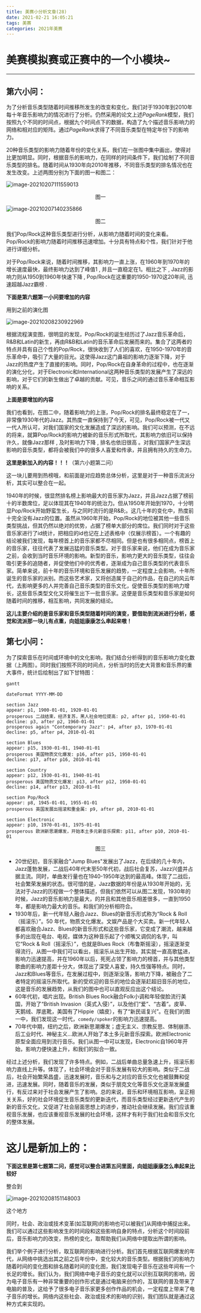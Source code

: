 ```yaml
---
title: 美赛小分析文章(28)
date: 2021-02-21 16:05:21
tags: 美赛
categories: 2021年美赛
---
```




# 美赛模拟赛或正赛中的一个小模块~

---



<!--more-->

## 第六小问：

为了分析音乐类型随着时间推移所发生的改变和变化，我们对于1930年到2010年每十年音乐影响力的情况进行了分析。仍然采用的论文上述$PageRank$模型，我们按照九个不同的时间点，根据九个时间点下的数据，构造了九个描述音乐影响力的网络和相对应的矩阵。通过$PageRank$求得了不同音乐类型在特定年份下的影响力。



20种音乐类型的影响力随着年份的变化关系，我们在一张图中集中画出，使得对比更加明显。同时，根据音乐的影响力，在同样的时间条件下，我们绘制了不同音乐类型的排名。随着时间从1930年向2010年推移，不同音乐类型的排名情况也在发生改变。上述两图分别为下面的图一和图二：

![image-20210207111559013](https://i.loli.net/2021/02/07/9pRiHKjSMOUTAvk.png)

<center>图一</center>


![image-20210207140235866](https://i.loli.net/2021/02/07/atoy7QgxMKNrOLT.png)

<center>图二</center>

我们Pop/Rock这种音乐类型进行分析，从影响力随着时间的变化来看。Pop/Rock的影响力随着时间推移迅速增加。十分具有特点和个性，我们针对于他进行详细分析。

对于Pop/Rock来说，随着时间推移，其影响力一直上涨，在1960年到1970年的增长速度最快，最终影响力达到了峰值1 , 并且一直稳定在1。相比之下 ,  Jazz的影响力则从1950到1960年快速下降 , Pop/Rock在这重要的1950-1970这20年间, 迅速超越Jazz霸榜  . 





























**下面是第六题第一小问要增加的内容**

用到之前的演化图

![image-20210208230922969](https://i.loli.net/2021/02/08/R7kmFD6YTlVeO3H.png)



根据流程演变图，很明显的发现，Pop/Rock的诞生经历过了Jazz音乐革命后，R&B和Latin的新生，再由R&B和Latin的音乐革命后发展而来的。集合了这两者的特点并具有自己个性的Pop/Rock，很快收到了人们的喜欢，在1950-1970年的音乐革命中，吸引了大量的目光。这使得Jazz这门鼻祖的影响力逐渐下降，对于Jazz的热度产生了直接的影响。同时，Pop/Rock在自身革命的过程中，也在逐渐的演化分化，对于Electronic和International这两种音乐类型的发展产生了深远的影响，对于它们的新生做出了卓越的贡献。可见，音乐之间的通过音乐革命相互影响的关系。

**上面是要增加的内容**

















































我们也看到，在图二中，随着影响力的上涨，Pop/Rock的排名最终稳定在了一，非常像1930年代的Jazz。其热度一直保持到了今天，可见，Pop/Rock被一代又一代人所认可，对我们国家的文化发展造成了深远的影响。我们可以预测，在不远的将来，就算Pop/Rock的影响力被新的音乐形式所取代，其影响力依旧可以保持许久，就像Jazz那样 , 及时影响力下降 , 排名也依旧很高 。对我们国家产生深远影响的音乐类型，都将会被我们中的很多人喜爱和传承，并且拥有持久的生命力。



**这里是新加入的内容！！！**（第六小题第二问）

这一块儿要用到热榜哦，和前面是对应趋势总体分析，这里是对于一种音乐流派分析，其实可以整合在一起。



1940年的时候，很显然排名榜上影响最大的音乐家为Jazz，并且Jazz占据了榜前十的半数席位，足以体现其在1940年的统治力。但从1950年开始到1970，十分明显Pop/Rock开始野蛮生长，与之同时流行的是R&B;。这几十年的变化中，热度前十完全没有Jazz的位置。虽然从1960年开始，Pop/Rock的地位被其他一些音乐类型挑战，但其仍然以绝对的优势，占据了榜单大部分的席位。我们同时对于这些音乐家进行了id统计，把相应的id也记在上述表格中（仅展示榜首）。一个有趣的结论被我们发现，每年榜首上的音乐家都不尽相同。但是也有很多相同点，榜首上的音乐家，往往代表了发展迅猛的音乐类型。对于音乐家来说，他们在成为音乐家之前，会收到当时音乐环境的影响。新型的音乐，影响力更大的音乐类型，往往会吸引更多的追随者，并促使他们中的优秀者，逐渐成为自己音乐类型的代表音乐家。简单来说，前十年的音乐环境和音乐发展的趋势，一定程度上会影响，十年所诞生的音乐家的派别。而这些艺术家，又将创造属于自己的作品，在自己的风云年代，去影响更多的人并完善自己音乐类型的音乐文化，促使音乐类型的影响力增长，这些音乐类型文化又将催生出下一批音乐家。这便是音乐类型和音乐家是如何随着时间的推移，相互影响，共同发展的结论。



**这儿主要介绍的是音乐家和音乐类型随着时间的演变，要借助到流派进行分析，感觉和流派那一块儿有点重，向姐姐康康怎么串起来嗷！**





## 第七小问：

为了探索音乐在时间或环境中的文化影响，我们结合分析得到的音乐影响力变化数据（上两图）。同时我们按照不同的时间点，分析当时的历史大背景和音乐界的重大事件，统计后绘制出了如下甘特图：

```mermaid
gantt

dateFormat YYYY-MM-DD

section Jazz
appear: p1, 1900-01-01, 1920-01-01
prosperous 二战结束，经济复苏，黑人社会地位提高: p2, after p1, 1950-01-01
decline: p3, after p2, 1960-01-01
prosperous again "Contemporary Jazz": p4, after p3, 1970-01-01
decline: p5, after p4, 2010-01-01

section Blues
appear: p15, 1930-01-01, 1940-01-01
prosperous 美国物质文化爆发: p16, after p15, 1950-01-01
decline: p17, after p16, 2010-01-01

section Country
appear: p12, 1930-01-01, 1940-01-01
prosperous 美国物质文化爆发: p13, after p12, 1950-01-01
decline: p14, after p13, 2010-01-01

section Pop/Rock
appear: p8, 1945-01-01, 1955-01-01
prosperous 英国发展出摇滚和重金属: p9, after p8, 2010-01-01

section Electronic
appear: p10, 1970-01-01, 1975-01-01
prosperous 欧洲新思潮爆发，开始本土多元新音乐探索: p11, after p10, 2010-01-01

```

<center>图三</center>

- 20世纪初，音乐家融合"Jump Blues"发展出了Jazz，在后续的几十年内，Jazz蓬勃发展，二战后40年代末至50年代初，战后社会复苏，Jazz兴盛并占据主流。同时，单曲发行量也在1940-1950年达到的最高峰。体现了二战后，社会繁荣发展的状态。很可惜的是，Jazz数据的年份是从1930年开始的，无法对于Jazz的历程做一个整体描述，但我们依然可以从图二发现，1930年的时候，Jazz的音乐影响力是最大，的并且和其他音乐相差很多，一直到1950年，都是影响力最大的音乐。和我们的分析相符合。
- 1930年后，新一代年轻人融合Jazz、Blues的新音乐形式称为“Rock & Roll（摇滚乐）”。50 年代，物质文化爆发。文娱产品是个大买卖。新一代年轻人都喜欢融合Jazz、Blues的新音乐形式和这些音乐家，它变成了潮流，越来越多的出现在电台、电视，媒体为这种音乐起了个顺嘴又调侃的名字，叫它“Rock & Roll（摇滚乐）”，也就是Blues Rock（布鲁斯摇滚），摇滚逐渐变得流行。从图一中我们可以看出，摇滚乐从出生开始，其实就一直高歌猛进，影响力迅速提高，并在1960年以后，死死占领了影响力的榜首，并与其他类型歌曲的影响力差距十分大，体现出了深受人喜爱，持久性强等特点。同时，Jazz和Blues等音乐，在发展过程中，则逐渐没落，影响力下降，被融合了二者特定的摇滚乐所取代。新的受欢迎的音乐的地位会逐渐赶超旧音乐的地位，这是音乐的发展趋势，从我们的图中也可以直观反应出这个结论。
- 60年代初，唱片出现。British Blues Rock融合Folk小调和年轻俊脸流行美国，开始了“British Invasion（英式入侵）”，以及他们“爱”、“古着”。皮草、天鹅绒、厚底靴，美国有了Hippie（嬉皮），有了“新民谣复兴”。在我们的图一中，我们发现这一时代，`comedy/spoker`的影响力迅速提高。
- 70年代中期，纽约之后，欧洲新思潮爆发；虚无主义、宗教反思、体制崩溃、后工业时代、神秘主义…欧洲人开始了本土多元新音乐探索。欧洲Electronic原型全面应用到流行音乐。我们从图一中可以发现，Electronic自1960年开始，影响力便快速上升，和我们的拟合一致。

经过上述分析，我们发现了许多特点。例如，二战后单曲总量急速上升，摇滚乐影响力直线上升等。体现了，社会环境会对于音乐发展有较大的影响。类似于二战后，社会开始繁荣昌盛，迅速发展时，音乐和与之对应的音乐文化也被鼓舞和促进，迅速发展。同时，随着音乐的发展，类似于朋克文化等音乐文化逐渐发展盛行，有反过来对于社会发展产生了影响。总的来说，音乐和环境相互影响，呈正相关关系，好的社会环境促生音乐类型的更新迭代，而音乐类型经过更新迭代产生的新的音乐文化，又促进了社会层面思想上的进步，推动社会继续发展。我们应该重视音乐发展，也应该重视音乐发展的社会环境，这样才有利于我们社会和音乐文化的整体发展。







# 这儿是新加上的：

**下面这里是第七题第二问，感觉可以整合进第五问里面，向姐姐康康怎么串起来比较好**

整合到

![image-20210208151148003](https://i.loli.net/2021/02/08/zsodKu2xFyTBjVr.png)

这个地方



同时，社会、政治或技术变革(如互联网)的影响也可以被我们从网络中捕捉出来。我们可以通过这些影响发生的时间段和这些影响自身的特点，分析这个时间段前后，音乐影响力的改变，热榜的变化，取帮助我们从网络中提取出所谓的影响。

我们举个例子进行分析，取互联网的影响进行分析。我们首先根据互联网爆发的年代，从网络中挑选出其之前之后年份中，变化较大的音乐类型。根据我们的影响力随着时间的变化图和排名随着时间的变化图，我们发现电子音乐在这些年间有一个长足的增长。我们认为，我们网络中电子音乐的变化就可以识别互联网的影响，因为电子音乐有一种非常重要的创作形式是通过电脑来创作的，互联网的普及带来了电脑的普及，这给予了很多电子音乐家更多创作作品的机会，一定程度上带来了电子音乐的增长。网络内这些社会、政治或技术的影响的识别，我们团队就是通过这种方式来实现的。